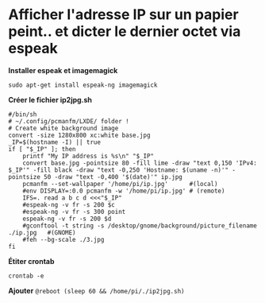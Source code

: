 # Afficher l'adresse IP sur un papier peint.. et dicter le dernier octet via espeak

**Installer espeak et imagemagick**
```
sudo apt-get install espeak-ng imagemagick
```

**Créer le fichier ip2jpg.sh**
```
#/bin/sh  
# ~/.config/pcmanfm/LXDE/ folder !
# Create white background image
convert -size 1280x800 xc:white base.jpg
_IP=$(hostname -I) || true
if [ "$_IP" ]; then
	printf "My IP address is %s\n" "$_IP"
	convert base.jpg -pointsize 80 -fill lime -draw "text 0,150 'IPv4: $_IP'" -fill black -draw "text -0,250 'Hostname: $(uname -n)'" -pointsize 50 -draw "text -0,400 '$(date)'" ip.jpg 
	pcmanfm --set-wallpaper '/home/pi/ip.jpg'      #(local)
	#env DISPLAY=:0.0 pcmanfm -w '/home/pi/ip.jpg' # (remote)
	IFS=. read a b c d <<<"$_IP"
	#espeak-ng -v fr -s 200 $c
	#espeak-ng -v fr -s 300 point
	espeak-ng -v fr -s 200 $d
	#gconftool -t string -s /desktop/gnome/background/picture_filename ./ip.jpg   #(GNOME)
	#feh --bg-scale ./3.jpg  
fi
```

**Étiter crontab** 

```crontab -e```

**Ajouter**
```@reboot (sleep 60 && /home/pi/./ip2jpg.sh)```
